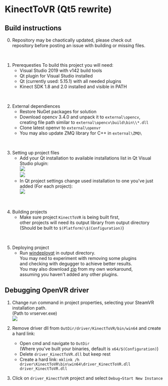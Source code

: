 # KinectToVR (Qt5 rewrite)

## Build instructions
0. Repository may be chaotically updated, please check out<br>
repository before posting an issue with building or missing files.
<br>

1. Prerequesties
   To build this project you will need:<br>
   - Visual Studio 2019 with v142 build tools
   - Qt plugin for Visual Studio installed
   - Qt (currently used: 5.15.1) with all needed plugins
   - Kinect SDK 1.8 and 2.0 installed and visible in PATH
<br>

2. External dependiences
   - Restore NuGet packages for solution
   - Download opencv 3.4.0 and unpack it to ```external\opencv```,<br> 
   creating file path similar to ```external\opencv\build\bin\\*.dll```
   - Clone latest openvr to ```external\openvr```
   - You may also update ZMQ library for C++ in ```external\ZMQ\```
<br>

3. Setting up project files
   - Add your Qt installation to available installations list in Qt Visual Studio plugin:<br>
   ![](https://imgur.com/X1H8OSP.png)<br>
   ![](https://imgur.com/MghbPj8.png)<br>
   - In Qt project settings change used installation to one you've just added (For each project):<br>
   ![](https://imgur.com/0d7qpuP.png)
<br>

4. Building projects
   - Make sure project ```KinectToVR``` is being built first,<br> 
   other projects will need its output library from output directory<br> 
   (Should be built to ```$(Platform)\$(Configuration)```)
<br>

5. Deploying project
   - Run [windeployqt](https://doc.qt.io/qt-5/windows-deployment.html) in output directory.<br> 
   You may ned to experiment with removing some plugins<br> 
   and checking with degugger to achieve better results.<br> 
   You may also download [zip](https://drive.google.com/file/d/15FX0Ubg9m7rEBj8G2OBDGCgHNLwfZ53W/view?usp=sharing) from my own workaround,<br> 
   assuming you haven't added any other plugins.

## Debugging OpenVR driver

1. Change run command in project properties, selecting your SteamVR installation path. <br>
(Path to vrserver.exe) <br>
![](https://imgur.com/QAvogtW.png)

2. Remove driver dll from ```OutDir/driver/KinectToVR/bin/win64``` and create a hard link:
   - Open cmd and navigate to ```OutDir``` <br>
   (Where you've built your binaries, default is ```x64/$(Configuration)```)
   - Delete ```driver_KinectToVR.dll``` but keep rest
   - Create a hard link: ```mklink /h driver\KinectToVR\bin\win64\driver_KinectToVR.dll driver_KinectToVR.dll```

3. Click on ```driver_KinectToVR``` project and select ```Debug→Start New Instance```